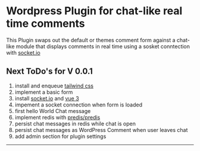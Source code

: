 # Wordpress Plugin for chat-like real time comments

This Plugin swaps out the default or themes comment form against a chat-like module 
that displays comments in real time using a sosket conntection with [socket.io](https://socket.io/)

## Next ToDo's for V 0.0.1

1. install and enqueue [tailwind css](https://tailwindcss.com)
2. implement a basic form
3. install [socket.io](https://socket.io/) and [vue 3](https://vuejs.org/)
4. impement a socket connection when form is loaded
5. first hello World Chat message
6. implement redis with [predis/predis](https://github.com/predis/predis)
7. persist chat messages in redis while chat is open
8. persist chat messages as WordPress Comment when user leaves chat
9. add admin section for plugin settings

---
